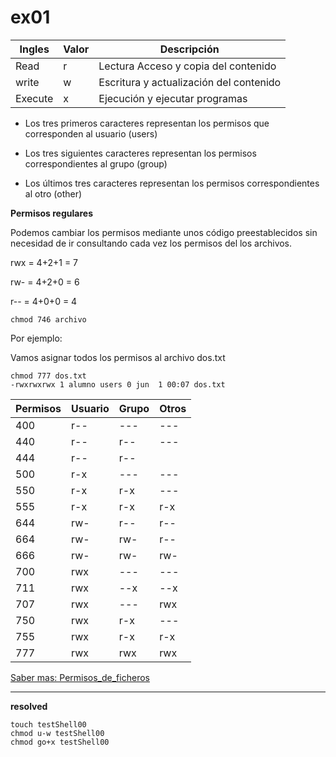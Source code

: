 # ex01


| Ingles             | Valor    | Descripción |
|-------------------|-------------|---------------|
| Read   | r    | Lectura Acceso y copia del contenido| 
| write  | w    |   Escritura y actualización del contenido| 
| Execute |  x  | Ejecución y ejecutar programas|


 - Los tres primeros caracteres representan los permisos que corresponden al usuario (users)

- Los tres siguientes caracteres representan los permisos correspondientes al grupo (group)

- Los últimos tres caracteres representan los permisos correspondientes al otro (other)


**Permisos regulares**

Podemos cambiar los permisos mediante unos código preestablecidos sin necesidad de ir consultando cada vez los permisos del los archivos.

rwx = 4+2+1 = 7

rw- = 4+2+0 = 6

r-- = 4+0+0 = 4

    chmod 746 archivo


Por ejemplo:

Vamos asignar todos los permisos al archivo dos.txt
    
    chmod 777 dos.txt 
    -rwxrwxrwx 1 alumno users 0 jun  1 00:07 dos.txt
    

| Permisos | Usuario | Grupo | Otros |
|--|--|--|--|
|400 |r--|---|---|
|440 |r--| r--|	---
|444 |r-- |r--|	|r--
500 |	r-x |---	|---
550	|r-x |r-x	|---
555	|r-x |r-x	|r-x
644	|rw- |r--	|r--
664	|rw- |rw-	|r--
666 | rw-	|rw-	|rw-
700	|rwx |---	|---
711	|rwx |--x	|--x
707	|rwx	|---	|rwx
750	|rwx	|r-x	|---
755	|rwx	|r-x	|r-x
777	|rwx	|rwx	|rwx





[Saber mas: Permisos_de_ficheros](https://wiki.enunpimpam.com/pimpamwiki/index.php/Permisos_de_ficheros)

---
 **resolved**

    touch testShell00
    chmod u-w testShell00
    chmod go+x testShell00